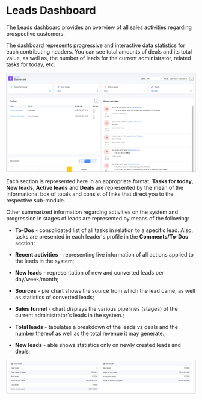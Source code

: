 Leads Dashboard
===
The Leads dashboard provides an overview of all sales activities regarding prospective customers.

The dashboard represents progressive and interactive data statistics for each contributing headers. You can see total amounts of deals and its total value, as well as, the number of leads for the current administrator, related tasks for today, etc.

![CRM Dashboard](CRM_dashboard.png)

Each section is represented here in an appropriate format. **Tasks for today**, **New leads**, **Active leads** and **Deals** are represented by the mean of the informational box of totals and consist of links that direct you to the respective sub-module.

Other summarized information regarding activities on the system and progression in stages of leads are represented by means of the following:

* **To-Dos** - consolidated list of all tasks in relation to a specific lead. Also, tasks are presented in each leader's profile in the **Comments/To-Dos** section;

* **Recent activities** - representing live information of all actions applied to the leads in the system;

* **New leads** - representation of new and converted leads per day/week/month;

* **Sources** - pie chart shows the source from which the lead came, as well as statistics of converted leads;

* **Sales funnel** - chart displays the various pipelines (stages) of the current administrator's leads in the system.;

* **Total leads** - tabulates a breakdown of the leads vs deals and the number thereof as well as the total revenue it may generate.;

* **New leads** - able shows statistics only on newly created leads and deals;


![CRM Dashboard Extended](CRM_dashboard1.png)
